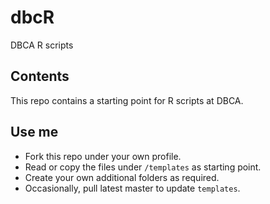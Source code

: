 # dbcR
DBCA R scripts

## Contents
This repo contains a starting point for R scripts at DBCA.

## Use me
* Fork this repo under your own profile. 
* Read or copy the files under `/templates` as starting point.
* Create your own additional folders as required.
* Occasionally, pull latest master to update `templates`.

